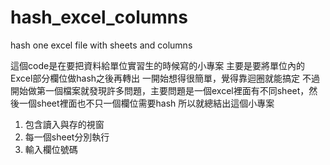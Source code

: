 # hash_excel_columns
hash one excel file with sheets and columns

這個code是在要把資料給單位實習生的時候寫的小專案
主要是要將單位內的Excel部分欄位做hash之後再轉出
一開始想得很簡單，覺得靠迴圈就能搞定
不過開始做第一個檔案就發現許多問題，主要問題是一個excel裡面有不同sheet，然後一個sheet裡面也不只一個欄位需要hash
所以就總結出這個小專案

1. 包含讀入與存的視窗
2. 每一個sheet分別執行
3. 輸入欄位號碼

